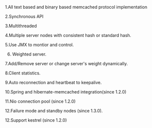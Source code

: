 1.All text based and binary based memcached protocol implementation

2.Synchronous API

3.Multithreaded

4.Multiple server nodes with consistent hash or standard hash.

5.Use JMX to montior and control.

6. Weighted server.

7.Add/Remove server or change server's weight dynamically.

8.Client statistics.

9.Auto reconnection and heartbeat to keepalive.

10.Spring and hibernate-memcached integration(since 1.2.0)

11.Nio connection pool (since 1.2.0)

12.Failure mode and standby nodes (since 1.3.0).

12.Support kestrel (since 1.2.0)
